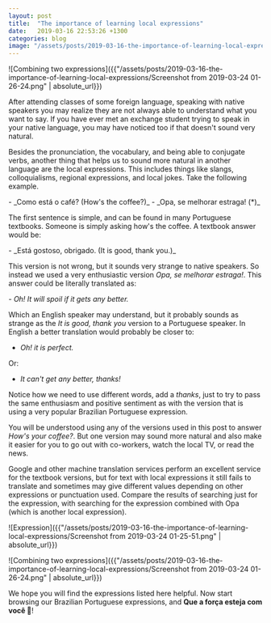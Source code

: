 ```yaml
---
layout: post
title:  "The importance of learning local expressions"
date:   2019-03-16 22:53:26 +1300
categories: blog
image: "/assets/posts/2019-03-16-the-importance-of-learning-local-expressions/Screenshot from 2019-03-24 01-26-24.png"
---
```


![Combining two expressions]({{"/assets/posts/2019-03-16-the-importance-of-learning-local-expressions/Screenshot from 2019-03-24 01-26-24.png" | absolute_url}})

After attending classes of some foreign language, speaking with native speakers you may realize they are not always
able to understand what you want to say. If you have ever met an exchange student trying to speak in your native
language, you may have noticed too if that doesn't sound very natural.

<!--more-->

Besides the pronunciation, the vocabulary, and being able to conjugate verbs, another thing that helps us to sound
more natural in another language are the local expressions. This includes things like slangs, colloquialisms,
regional expressions, and local jokes. Take the following example.

<div lang="pt-BR" markdown="1">
- _Como está o café? (How's the coffee?)_
- _Opa, se melhorar estraga! (*)_
</div>

The first sentence is simple, and can be found in many Portuguese textbooks. Someone is simply asking how's the
coffee. A textbook answer would be:

<div lang="pt-BR" markdown="1">
- _Está gostoso, obrigado. (It is good, thank you.)_
</div>

This version is not wrong, but it sounds very strange to native speakers. So instead we used a very enthusiastic
version <span lang="pt-BR">_Opa, se melhorar estraga!_</span>. This answer could be literally translated as:

_- Oh! It will spoil if it gets any better._

Which an English speaker may understand, but it probably sounds as strange as the _It is good, thank you_ version
to a Portuguese speaker. In English a better translation would probably be closer to:

- _Oh! it is perfect._

Or:

- _It can't get any better, thanks!_

Notice how we need to use different words, add a _thanks_, just to try to pass the same enthusiasm and positive
sentiment as with the version that is using a very popular Brazilian Portuguese expression.

You will be understood using any of the versions used in this post to answer _How's your coffee?_. But one version
may sound more natural and also make it easier for you to go out with co-workers, watch the local TV, or read the news.

Google and other machine translation services perform an excellent service for the textbook versions, but for text
with local expressions it still fails to translate and sometimes may give different values depending on other
expressions or punctuation used. Compare the results of searching just for the expression, with searching for
the expression combined with <span lang="pt-BR">Opa</span> (which is another local expression).

![Expression]({{"/assets/posts/2019-03-16-the-importance-of-learning-local-expressions/Screenshot from 2019-03-24 01-25-51.png" | absolute_url}})

![Combining two expressions]({{"/assets/posts/2019-03-16-the-importance-of-learning-local-expressions/Screenshot from 2019-03-24 01-26-24.png" | absolute_url}})

We hope you will find the expressions listed here helpful. Now start browsing our Brazilian Portuguese expressions,
and <span lang="pt-BR" markdown="1">**Que a força esteja com você 🖖**</span>!
